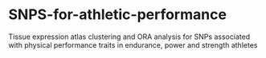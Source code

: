# SNPS-for-athletic-performance
Tissue expression atlas clustering and ORA analysis for SNPs associated with physical performance traits in endurance, power and strength athletes
